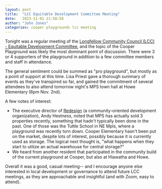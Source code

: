 ```yaml
---
layout: post
title:  "LCC Equitable Development Committee Meeting"
date:   2023-11-01 21:58:58
author: "John Jones"
categories: cooper playgrounds lcc meeting
---
```


Tonight was a regular meeting of the [Longfellow Community Council (LCC) - Equitable Development Committee](https://longfellow.org/committee-agendas-and-minutes/), and the topic of the Cooper Playground was likely the most dominant point of discussion.  There were 3 or 4 supporters of the playground in addition to a few committee members and staff in attendance.

The general sentiment could be summed as "pro playground", but mostly as a point of support at this time.  Lisa Priest gave a thorough summary of events as they've transpired so far, and gained the commitment of several attendees to also attend tomorrow night's MPS town hall at Howe Elementary (6pm Nov. 2nd).  

A few notes of interest:

- The executive director of [Redesign](https://redesigninc.org/about-us/) (a community-oriented development organization), Andy Hestness, noted that MPS has actually sold 3 properties recently, something that hadn't typically been done in the past.  One of those was the Tuttle School in NE Mpls, where a playground was recently torn down.  Cooper Elementary hasn't been put on the market, despite lots of interest, possibly because it is currently used as storage.  The logical next thought is, "what happens when they start to utilize an actual warehouse for central storage?"  
- We heard from another resident that participated in the community build of the current playground at Cooper, but also at Hiawatha and Howe.  

Overall it was a good, casual meeting-- and I encourage anyone else interested in local development or governance to attend future LCC meetings, as they are approachable and insightful (and with Zoom, easy to attend).

